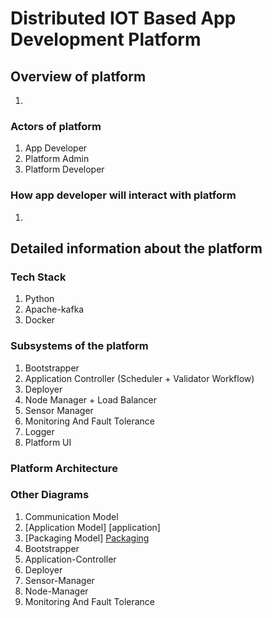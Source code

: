 # Distributed IOT Based App Development Platform


## Overview of platform
1. 


### Actors of platform
1. App Developer
2. Platform Admin
3. Platform Developer


### How app developer will interact with platform 
1. 


## Detailed information about the platform

### Tech Stack 
1. Python
2. Apache-kafka
3. Docker


### Subsystems of the platform
1. Bootstrapper
2. Application Controller (Scheduler + Validator Workflow)
3. Deployer
4. Node Manager + Load Balancer
5. Sensor Manager
6. Monitoring And Fault Tolerance
7. Logger
8. Platform UI


### Platform Architecture


### Other Diagrams
1. Communication Model
2. [Application Model] [application]
3. [Packaging Model] [Packaging]
4. Bootstrapper
5. Application-Controller
6. Deployer
7. Sensor-Manager
8. Node-Manager
9. Monitoring And Fault Tolerance

[Packaging]: https://github.com/js141199/IOT-Platform/blob/main/Diagrams/Packaging-Model.pdf